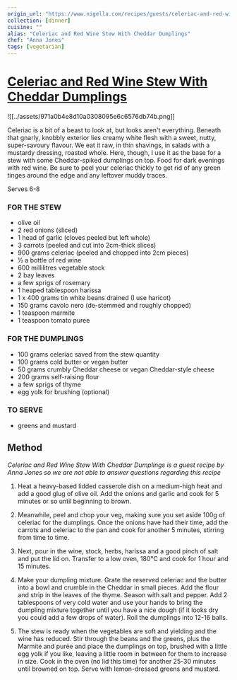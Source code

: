 ```yaml
---
origin_url: "https://www.nigella.com/recipes/guests/celeriac-and-red-wine-stew-with-cheddar-dumplings"
collection: [dinner]
cuisine: ""
alias: "Celeriac and Red Wine Stew With Cheddar Dumplings"
chef: "Anna Jones"
tags: [vegetarian]
---
```

# [Celeriac and Red Wine Stew With Cheddar Dumplings](https://www.nigella.com/recipes/guests/celeriac-and-red-wine-stew-with-cheddar-dumplings)
![[../assets/971a0b4e8d10a0308095e6c6576db74b.png]]

Celeriac is a bit of a beast to look at, but looks aren't everything. Beneath that gnarly, knobbly exterior lies creamy white flesh with a sweet, nutty, super-savoury flavour. We eat it raw, in thin shavings, in salads with a mustardy dressing, roasted whole. Here, though, I use it as the base for a stew with some Cheddar-spiked dumplings on top. Food for dark evenings with red wine. Be sure to peel your celeriac thickly to get rid of any green tinges around the edge and any leftover muddy traces.

Serves 6-8

### FOR THE STEW

- olive oil
- 2 red onions (sliced)
- 1 head of garlic (cloves peeled but left whole)
- 3 carrots (peeled and cut into 2cm-thick slices)
- 900 grams celeriac (peeled and chopped into 2cm pieces)
- ½ a bottle of red wine
- 600 millilitres vegetable stock
- 2 bay leaves
- a few sprigs of rosemary
- 1 heaped tablespoon harissa
- 1 x 400 grams tin white beans drained (I use haricot)
- 150 grams cavolo nero (de-stemmed and roughly chopped)
- 1 teaspoon marmite
- 1 teaspoon tomato puree

### FOR THE DUMPLINGS

- 100 grams celeriac saved from the stew quantity
- 100 grams cold butter or vegan butter
- 50 grams crumbly Cheddar cheese or vegan Cheddar-style cheese
- 200 grams self-raising flour
- a few sprigs of thyme
- egg yolk for brushing (optional)

### TO SERVE

- greens and mustard

## Method

*Celeriac and Red Wine Stew With Cheddar Dumplings is a guest recipe by Anna Jones so we are not able to answer questions regarding this recipe*

1. Heat a heavy-based lidded casserole dish on a medium-high heat and add a good glug of olive oil. Add the onions and garlic and cook for 5 minutes or so until beginning to brown.

2. Meanwhile, peel and chop your veg, making sure you set aside 100g of celeriac for the dumplings. Once the onions have had their time, add the carrots and celeriac to the pan and cook for another 5 minutes, stirring from time to time.

3. Next, pour in the wine, stock, herbs, harissa and a good pinch of salt and put the lid on. Transfer to a low oven, 180℃ and cook for 1 hour and 15 minutes.

4. Make your dumpling mixture. Grate the reserved celeriac and the butter into a bowl and crumble in the Cheddar in small pieces. Add the flour and strip in the leaves of the thyme. Season with salt and pepper. Add 2 tablespoons of very cold water and use your hands to bring the dumpling mixture together until you have a nice dough (if it looks dry you could add a few drops of water). Roll the dumplings into 12-16 balls.

5. The stew is ready when the vegetables are soft and yielding and the wine has reduced. Stir through the beans and the greens, plus the Marmite and purée and place the dumplings on top, brushed with a little egg yolk if you like, leaving a little room in between for them to increase in size. Cook in the oven (no lid this time) for another 25-30 minutes until browned on top. Serve with lemon-dressed greens and mustard.